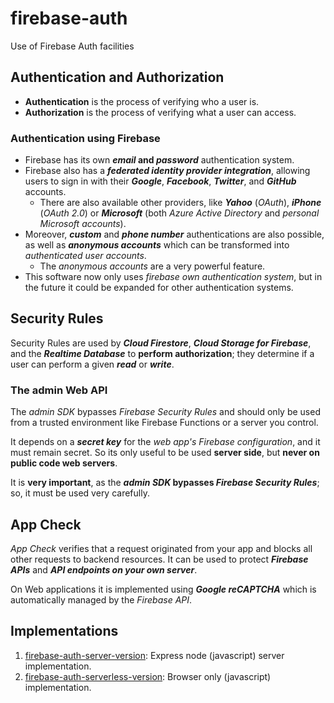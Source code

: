 # firebase-auth

Use of Firebase Auth facilities

## Authentication and Authorization

- **Authentication** is the process of verifying who a user is.
- **Authorization** is the process of verifying what a user can access.

### Authentication using Firebase

  - Firebase has its own ***email* and *password*** authentication system.
  - Firebase also has a ***federated identity provider integration***, allowing users to sign in with their ***Google***, ***Facebook***, ***Twitter***, and ***GitHub*** accounts.
    - There are also available other providers, like ***Yahoo*** (*OAuth*), ***iPhone*** (*OAuth 2.0*) or ***Microsoft*** (both *Azure Active Directory* and *personal Microsoft accounts*).
  - Moreover, ***custom*** and ***phone number*** authentications are also possible, as well as ***anonymous accounts*** which can be transformed into *authenticated user accounts*.
    - The *anonymous accounts* are a very powerful feature.
  - This software now only uses *firebase own authentication system*, but in the future it could be expanded for other authentication systems.

## Security Rules

 Security Rules are used by ***Cloud Firestore***, ***Cloud Storage for Firebase***, and the ***Realtime Database*** to **perform authorization**; they determine if a user can perform a given ***read*** or ***write***.

### The admin Web API

The *admin SDK* bypasses *Firebase Security Rules* and should only be used from a trusted environment like Firebase Functions or a server you control.

It depends on a ***secret key*** for the *web app's Firebase configuration*, and it must remain secret. So its only useful to be used **server side**, but **never on public code web servers**.

It is **very important**, as the ***admin SDK* bypasses *Firebase Security Rules***; so, it must be used very carefully.

## App Check

*App Check* verifies that a request originated from your app and blocks all other requests to backend resources. It can be used to protect ***Firebase APIs*** and ***API endpoints on your own server***.

On Web applications it is implemented using ***Google reCAPTCHA*** which is automatically managed by the *Firebase API*.

## Implementations

1. [firebase-auth-server-version](https://github.com/S-Cesc/firebase-auth-server-version): Express node (javascript) server implementation.
2. [firebase-auth-serverless-version](https://github.com/S-Cesc/firebase-auth-client-version): Browser only (javascript) implementation.
